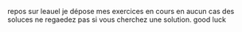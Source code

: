 repos sur leauel je dépose mes exercices en cours en aucun cas des soluces ne regaedez pas si vous cherchez une solution. good luck  
